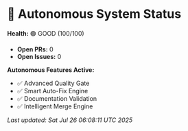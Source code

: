 # 🤖 Autonomous System Status

<!-- Version: 2.7.0 - Auto-updated documentation -->

**Health:** 🟢 GOOD (100/100)

- **Open PRs:** 0
- **Open Issues:** 0

**Autonomous Features Active:**

- ✅ Advanced Quality Gate
- ✅ Smart Auto-Fix Engine
- ✅ Documentation Validation
- ✅ Intelligent Merge Engine

_Last updated: Sat Jul 26 06:08:11 UTC 2025_
